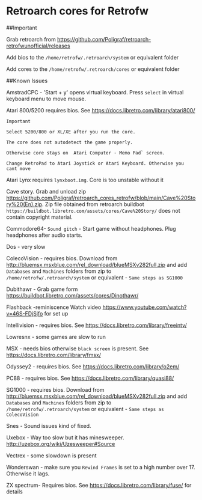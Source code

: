 # Retroarch cores for Retrofw

##Important

Grab retroarch from https://github.com/Poligraf/retroarch-retrofwunofficial/releases

Add bios to the `/home/retrofw/.retroarch/system` or equivalent folder

Add cores to the `/home/retrofw/.retroarch/cores` or equivalent folder

##Known Issues

AmstradCPC - 'Start + y' opens virtual keyboard. Press `select` in virtual keyboard menu to move mouse.

Atari 800/5200 requires bios. See https://docs.libretro.com/library/atari800/
```
Important

Select 5200/800 or XL/XE after you run the core.

The core does not autodetect the game properly.

Otherwise core stays on  Atari Computer - Memo Pad` screen.

Change RetroPad to Atari Joystick or Atari Keyboard. Otherwise you cant move
```
Atari Lynx requires `lynxboot.img`. Core is too unstable without it

Cave story. Grab and unload zip https://github.com/Poligraf/retroarch_cores_retrofw/blob/main/Cave%20Story%20(En).zip. Zip file obtained from retroarch buildbot `https://buildbot.libretro.com/assets/cores/Cave%20Story/` does not contain copyright material.

Commodore64- `Sound gitch` - Start game without headphones. Plug headphones after audio starts.

Dos - very slow

ColecoVision  - requires bios. Download from http://bluemsx.msxblue.com/rel_download/blueMSXv282full.zip and add  `Databases` and `Machines` folders from zip to `/home/retrofw/.retroarch/system` or equivalent - `Same steps as SG1000`  


Dubithawr - Grab game form https://buildbot.libretro.com/assets/cores/Dinothawr/

Flashback -reminiscence Watch video https://www.youtube.com/watch?v=46S-FDjSjfo for set up

Intellivision - requires bios. See https://docs.libretro.com/library/freeintv/

Lowresnx - some games are slow to run

MSX - needs bios otherwise `black screen` is present. See https://docs.libretro.com/library/fmsx/

Odyssey2 - requires bios. See https://docs.libretro.com/library/o2em/

PC88 - requires bios. See https://docs.libretro.com/library/quasi88/

SG1000  - requires bios. Download from http://bluemsx.msxblue.com/rel_download/blueMSXv282full.zip and add  `Databases` and `Machines` folders from zip to `/home/retrofw/.retroarch/system` or equivalent - `Same steps as ColecoVision`  

Snes - Sound issues kind of fixed.

Uxebox - Way too slow but it has minesweeper. http://uzebox.org/wiki/Uzesweeper#Source

Vectrex - some slowdown is present

Wonderswan - make sure you `Rewind Frames` is set to a high number over 17. Otherwise it lags.

ZX spectrum- Requires bios. See https://docs.libretro.com/library/fuse/ for details
